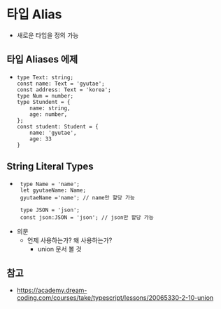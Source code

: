 # 타입 Alias
- 새로운 타입을 정의 가능
## 타입 Aliases 에제
  - ```
    type Text: string;
    const name: Text = 'gyutae';
    const address: Text = 'korea';
    type Num = number;
    type Stundent = {
        name: string,
        age: number,
    };
    const student: Student = {
        name: 'gyutae',
        age: 33
    }
    ```

## String Literal Types
 - ```
    type Name = 'name';
    let gyutaeName: Name;
    gyutaeName ='name'; // name만 할당 가능

    type JSON = 'json';
    const json:JSON = 'json'; // json만 할당 가능
   ```
 - 의문
    - 언제 사용하는가? 왜 사용하는가?
        - union 문서 볼 것

## 참고
 - https://academy.dream-coding.com/courses/take/typescript/lessons/20065330-2-10-union